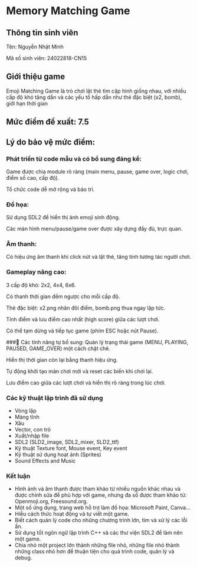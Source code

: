 # Memory Matching Game

## Thông tin sinh viên
Tên: Nguyễn Nhật Minh

Mã số sinh viên: 24022818-CN15

## Giới thiệu game
Emoji Matching Game là trò chơi lật thẻ tìm cặp hình giống nhau, với nhiều cấp độ khó tăng dần và các yếu tố hấp dẫn như thẻ đặc biệt (x2, bomb), giới hạn thời gian

## Mức điểm đề xuất: 7.5
## Lý do bảo vệ mức điểm:
### Phát triển từ code mẫu và có bổ sung đáng kể:
Game được chia module rõ ràng (main menu, pause, game over, logic chơi, điểm số cao, cấp độ).

Tổ chức code dễ mở rộng và bảo trì.

### Đồ họa:
Sử dụng SDL2 để hiển thị ảnh emoji sinh động.

Các màn hình menu/pause/game over được xây dựng đầy đủ, trực quan.

### Âm thanh:
Có hiệu ứng âm thanh khi click nút và lật thẻ, tăng tính tương tác người chơi.

### Gameplay nâng cao:
3 cấp độ khó: 2x2, 4x4, 6x6.

Có thanh thời gian đếm ngược cho mỗi cấp độ.

Thẻ đặc biệt: x2.png nhân đôi điểm, bomb.png thua ngay lập tức.

Tính điểm và lưu điểm cao nhất (high score) giữa các lượt chơi.

Có thể tạm dừng và tiếp tục game (phím ESC hoặc nút Pause).

###📄 Các tính năng tự bổ sung:
Quản lý trạng thái game (MENU, PLAYING, PAUSED, GAME_OVER) một cách chặt chẽ.

Hiển thị thời gian còn lại bằng thanh hiệu ứng.

Tự động khởi tạo màn chơi mới và reset các biến khi chơi lại.

Lưu điểm cao giữa các lượt chơi và hiển thị rõ ràng trong lúc chơi.

### Các kỹ thuật lập trình đã sử dụng
- Vòng lặp
- Mảng tĩnh
- Xâu
- Vector, con trỏ
- Xuất/nhập file
- SDL2 (SLD2_image, SDL2_mixer, SLD2_ttf)
- Kỹ thuật Texture font, Mouse event, Key event
- Kỹ thuật sử dụng hoạt ảnh (Sprites)
- Sound Effects and Music


### Kết luận
- Hình ảnh và âm thanh được tham khảo từ nhiều nguồn khác nhau và được chỉnh sửa để phù hợp với game, nhưng đa số được tham khảo từ: Openmoji.org, Freesound.org.
- Một số ứng dụng, trang web hỗ trợ làm đồ họa: Microsoft Paint, Canva...
- Hiểu cách thức hoạt động và tự viết một game.
- Biết cách quản lý code cho những chương trình lớn, tìm và xử lý các lỗi ẩn.
- Sử dụng tốt ngôn ngữ lập trình C++ và các thư viện SDL2 để làm nên một game.
- Chia nhỏ một project lớn thành những file nhỏ, những file nhỏ thành những class nhỏ hơn để thuận tiện cho quá trình code, quản lý và debug.
